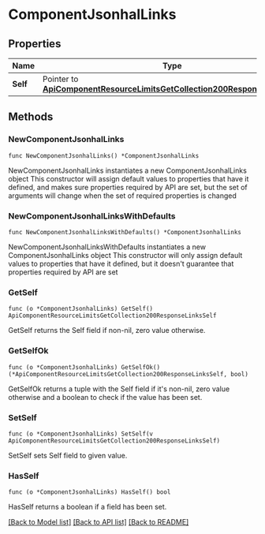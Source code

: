 # ComponentJsonhalLinks

## Properties

Name | Type | Description | Notes
------------ | ------------- | ------------- | -------------
**Self** | Pointer to [**ApiComponentResourceLimitsGetCollection200ResponseLinksSelf**](ApiComponentResourceLimitsGetCollection200ResponseLinksSelf.md) |  | [optional] 

## Methods

### NewComponentJsonhalLinks

`func NewComponentJsonhalLinks() *ComponentJsonhalLinks`

NewComponentJsonhalLinks instantiates a new ComponentJsonhalLinks object
This constructor will assign default values to properties that have it defined,
and makes sure properties required by API are set, but the set of arguments
will change when the set of required properties is changed

### NewComponentJsonhalLinksWithDefaults

`func NewComponentJsonhalLinksWithDefaults() *ComponentJsonhalLinks`

NewComponentJsonhalLinksWithDefaults instantiates a new ComponentJsonhalLinks object
This constructor will only assign default values to properties that have it defined,
but it doesn't guarantee that properties required by API are set

### GetSelf

`func (o *ComponentJsonhalLinks) GetSelf() ApiComponentResourceLimitsGetCollection200ResponseLinksSelf`

GetSelf returns the Self field if non-nil, zero value otherwise.

### GetSelfOk

`func (o *ComponentJsonhalLinks) GetSelfOk() (*ApiComponentResourceLimitsGetCollection200ResponseLinksSelf, bool)`

GetSelfOk returns a tuple with the Self field if it's non-nil, zero value otherwise
and a boolean to check if the value has been set.

### SetSelf

`func (o *ComponentJsonhalLinks) SetSelf(v ApiComponentResourceLimitsGetCollection200ResponseLinksSelf)`

SetSelf sets Self field to given value.

### HasSelf

`func (o *ComponentJsonhalLinks) HasSelf() bool`

HasSelf returns a boolean if a field has been set.


[[Back to Model list]](../README.md#documentation-for-models) [[Back to API list]](../README.md#documentation-for-api-endpoints) [[Back to README]](../README.md)


